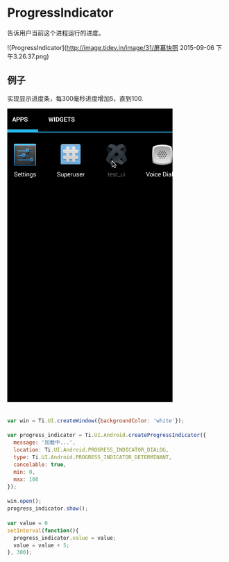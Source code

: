# ProgressIndicator

告诉用户当前这个进程运行的进度。

![ProgressIndicator](http://image.tidev.in/image/31/屏幕快照 2015-09-06 下午3.26.37.png)


## 例子

实现显示进度条，每300毫秒进度增加5，直到100.

![android](/images/ui_progress_indicator.gif)

```js

var win = Ti.UI.createWindow({backgroundColor: 'white'});

var progress_indicator = Ti.UI.Android.createProgressIndicator({
  message: '加载中...',
  location: Ti.UI.Android.PROGRESS_INDICATOR_DIALOG,
  type: Ti.UI.Android.PROGRESS_INDICATOR_DETERMINANT,
  cancelable: true,
  min: 0,
  max: 100
});

win.open();
progress_indicator.show();

var value = 0
setInterval(function(){
  progress_indicator.value = value;
  value = value + 5;
}, 300);
```

